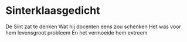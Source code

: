 # Sinterklaasgedicht
De Sint zat te denken
Wat hij docenten eens zou schenken
Het was voor hem levensgroot probleem
En het vermoeide hem extreem
